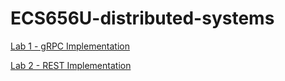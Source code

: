 # ECS656U-distributed-systems

[Lab 1 - gRPC Implementation](https://github.com/tobywynne-mellor/ECS656U-distributed-systems/lab1)

[Lab 2 - REST Implementation](https://github.com/tobywynne-mellor/ECS656U-distributed-systems/lab2)
